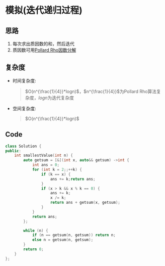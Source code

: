 # 模拟(迭代递归过程)
## 思路
1. 每次求出质因数的和，然后迭代
2. 质因数可用[Pollard Rho因数分解](https://baike.baidu.com/item/%E8%B4%A8%E5%9B%A0%E6%95%B0/6192269)

## 复杂度
- 时间复杂度:
  > $O(n^{\frac{1}{4}}*logn)$，$n^{\frac{1}{4}}$为Pollard Rho算法复杂度，$logn$为迭代复杂度
- 空间复杂度:
  > $O(n^{\frac{1}{4}}*logn)$

## Code
```C++ []
class Solution {
public:
    int smallestValue(int n) {
        auto getsum = [&](int x, auto&& getsum) ->int {
            int ans = 0;
            for (int k = 2;;++k) {
                if (k == x) {
                    ans += k;return ans;
                }
                if (x > k && x % k == 0) {
                    ans += k;
                    x /= k;
                    return ans + getsum(x, getsum);
                }
            }
            return ans;
        };

        while (n) {
            if (n == getsum(n, getsum)) return n;
            else n = getsum(n, getsum);
        }
        return 0;
    }
};
```